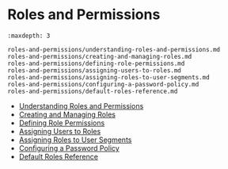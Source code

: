 # Roles and Permissions

```{toctree}
:maxdepth: 3

roles-and-permissions/understanding-roles-and-permissions.md
roles-and-permissions/creating-and-managing-roles.md
roles-and-permissions/defining-role-permissions.md
roles-and-permissions/assigning-users-to-roles.md
roles-and-permissions/assigning-roles-to-user-segments.md
roles-and-permissions/configuring-a-password-policy.md
roles-and-permissions/default-roles-reference.md
```

- [Understanding Roles and Permissions](./roles-and-permissions/understanding-roles-and-permissions.md)
- [Creating and Managing Roles](./roles-and-permissions/creating-and-managing-roles.md)
- [Defining Role Permissions](./roles-and-permissions/defining-role-permissions.md)
- [Assigning Users to Roles](./roles-and-permissions/assigning-users-to-roles.md)
- [Assigning Roles to User Segments](./roles-and-permissions/assigning-roles-to-user-segments.md)
- [Configuring a Password Policy](./roles-and-permissions/configuring-a-password-policy.md)
- [Default Roles Reference](./roles-and-permissions/default-roles-reference.md)
